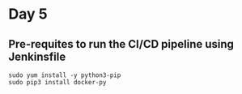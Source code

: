 # Day 5

## Pre-requites to run the CI/CD pipeline using Jenkinsfile
```
sudo yum install -y python3-pip
sudo pip3 install docker-py
```
